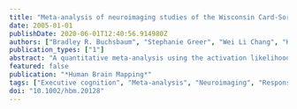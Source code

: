 ```yaml
---
title: "Meta-analysis of neuroimaging studies of the Wisconsin Card-Sorting Task and component processes"
date: 2005-01-01
publishDate: 2020-06-01T12:40:56.914980Z
authors: ["Bradley R. Buchsbaum", "Stephanie Greer", "Wei Li Chang", "Karen Faith Berman"]
publication_types: ["1"]
abstract: "A quantitative meta-analysis using the activation likelihood estimation (ALE) method was used to investigate the brain basis of the Wisconsin Card-Sorting Task (WCST) and two hypothesized component processes, task switching and response suppression. All three meta-analyses revealed distributed frontoparietal activation patterns consistent with the status of the WCST as an attention-demanding executive task. The WCST was associated with extensive bilateral clusters of reliable cross-study activity in the lateral prefrontal cortex, anterior cingulate cortex, and inferior parietal lobule. Task switching revealed a similar, although less robust, frontoparietal pattern with additional clusters of activity in the opercular region of the ventral prefrontal cortex, bilaterally. Response-suppression tasks, represented by studies of the go/no-go paradigm, showed a large and highly right-lateralized region of activity in the right prefrontal cortex. The activation patterns are interpreted as reflecting a neural fractionation of the cognitive components that must be integrated during the performance of the WCST."
featured: false
publication: "*Human Brain Mapping*"
tags: ["Executive cognition", "Meta-analysis", "Neuroimaging", "Response- suppression", "Task-switching", "Wisconsin Card-Sorting Test"]
doi: "10.1002/hbm.20128"
---
```


